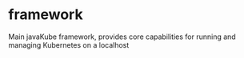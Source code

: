 # framework
Main javaKube framework, provides core capabilities for running and managing Kubernetes on a localhost
